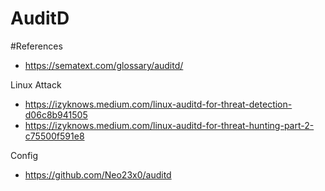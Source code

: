 # AuditD

#References
- https://sematext.com/glossary/auditd/

Linux Attack
- https://izyknows.medium.com/linux-auditd-for-threat-detection-d06c8b941505
- https://izyknows.medium.com/linux-auditd-for-threat-hunting-part-2-c75500f591e8

Config
- https://github.com/Neo23x0/auditd